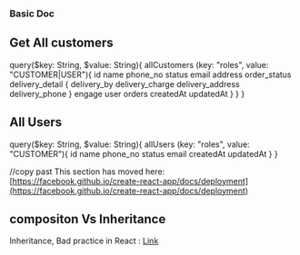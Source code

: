 ### Basic Doc

## Get All customers

query($key: String, $value: String){
allCustomers (key: "roles", value: "CUSTOMER|USER"){
id
name
phone_no
status
email
address
order_status
delivery_detail {
delivery_by
delivery_charge
delivery_address
delivery_phone
}
engage
user
orders
createdAt
updatedAt
}
}
}

## All Users

query($key: String, $value: String){
allUsers (key: "roles", value: "CUSTOMER"){
id
name
phone_no
status
email
createdAt
updatedAt
}
}

//copy past
This section has moved here: [https://facebook.github.io/create-react-app/docs/deployment](https://facebook.github.io/create-react-app/docs/deployment)

## compositon Vs Inheritance

Inheritance, Bad practice in React : [Link](https://reactjs.org/docs/composition-vs-inheritance.html)
